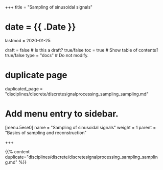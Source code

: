 +++
title = "Sampling of sinusoidal signals"

# date = {{ .Date }}
lastmod = 2020-01-25

draft = false  # Is this a draft? true/false
toc = true  # Show table of contents? true/false
type = "docs"  # Do not modify.

# duplicate page
duplicated_page = "disciplines/discrete/discretesignalprocessing_sampling_sampling.md"

# Add menu entry to sidebar.
[menu.5ese0]
name = "Sampling of sinusoidal signals"
weight = 1
parent = "Basics of sampling and reconstruction"

+++

{{% content duplicate="disciplines/discrete/discretesignalprocessing_sampling_sampling.md" %}}
